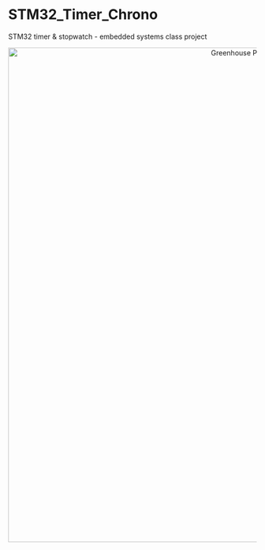 # STM32_Timer_Chrono
STM32 timer & stopwatch - embedded systems class project 

<p align="center">
  <img src="docs/stm1.jpg" alt="Greenhouse Prototype - img1" width="1000">
</p>
